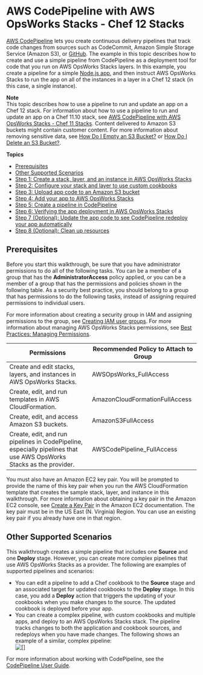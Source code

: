 # AWS CodePipeline with AWS OpsWorks Stacks \- Chef 12 Stacks<a name="other-services-cp-chef12"></a>

[AWS CodePipeline](https://aws.amazon.com/codepipeline/) lets you create continuous delivery pipelines that track code changes from sources such as CodeCommit, Amazon Simple Storage Service \(Amazon S3\), or [GitHub](https://github.com/)\. The example in this topic describes how to create and use a simple pipeline from CodePipeline as a deployment tool for code that you run on AWS OpsWorks Stacks layers\. In this example, you create a pipeline for a simple [Node\.js app](samples/opsworks-nodejs-demo-app.zip), and then instruct AWS OpsWorks Stacks to run the app on all of the instances in a layer in a Chef 12 stack \(in this case, a single instance\)\.

**Note**  
This topic describes how to use a pipeline to run and update an app on a Chef 12 stack\. For information about how to use a pipeline to run and update an app on a Chef 11\.10 stack, see [AWS CodePipeline with AWS OpsWorks Stacks \- Chef 11 Stacks](other-services-cp-chef11.md)\. Content delivered to Amazon S3 buckets might contain customer content\. For more information about removing sensitive data, see [How Do I Empty an S3 Bucket?](https://docs.aws.amazon.com/AmazonS3/latest/user-guide/empty-bucket.html) or [How Do I Delete an S3 Bucket?](https://docs.aws.amazon.com/AmazonS3/latest/user-guide/delete-bucket.html)\.

**Topics**
+ [Prerequisites](#w2ab1c14c67c17b9b9)
+ [Other Supported Scenarios](#w2ab1c14c67c17b9c11)
+ [Step 1: Create a stack, layer, and an instance in AWS OpsWorks Stacks](other-services-cp-chef12-stack.md)
+ [Step 2: Configure your stack and layer to use custom cookbooks](other-services-cp-stackconfig.md)
+ [Step 3: Upload app code to an Amazon S3 bucket](other-services-cp-chef12-s3.md)
+ [Step 4: Add your app to AWS OpsWorks Stacks](other-services-cp-chef12-addapp.md)
+ [Step 5: Create a pipeline in CodePipeline](other-services-cp-chef12-pipeline.md)
+ [Step 6: Verifying the app deployment in AWS OpsWorks Stacks](other-services-cp-chef12-verify.md)
+ [Step 7 \(Optional\): Update the app code to see CodePipeline redeploy your app automatically](other-services-cp-chef12-update.md)
+ [Step 8 \(Optional\): Clean up resources](other-services-cp-chef12-cleanup.md)

## Prerequisites<a name="w2ab1c14c67c17b9b9"></a>

Before you start this walkthrough, be sure that you have administrator permissions to do all of the following tasks\. You can be a member of a group that has the **AdministratorAccess** policy applied, or you can be a member of a group that has the permissions and policies shown in the following table\. As a security best practice, you should belong to a group that has permissions to do the following tasks, instead of assigning required permissions to individual users\.

For more information about creating a security group in IAM and assigning permissions to the group, see [Creating IAM user groups](https://docs.aws.amazon.com/IAM/latest/UserGuide/id_groups_create.html)\. For more information about managing AWS OpsWorks Stacks permissions, see [Best Practices: Managing Permissions](https://docs.aws.amazon.com/opsworks/latest/userguide/best-practices-permissions.html)\.


| Permissions | Recommended Policy to Attach to Group | 
| --- | --- | 
|  Create and edit stacks, layers, and instances in AWS OpsWorks Stacks\.  | AWSOpsWorks\_FullAccess | 
|  Create, edit, and run templates in AWS CloudFormation\.  | AmazonCloudFormationFullAccess | 
|  Create, edit, and access Amazon S3 buckets\.  | AmazonS3FullAccess | 
|  Create, edit, and run pipelines in CodePipeline, especially pipelines that use AWS OpsWorks Stacks as the provider\.  | AWSCodePipeline\_FullAccess | 

You must also have an Amazon EC2 key pair\. You will be prompted to provide the name of this key pair when you run the AWS CloudFormation template that creates the sample stack, layer, and instance in this walkthrough\. For more information about obtaining a key pair in the Amazon EC2 console, see [Create a Key Pair](http://docs.aws.amazon.com/AWSEC2/latest/UserGuide/get-set-up-for-amazon-ec2.html#create-a-key-pair) in the Amazon EC2 documentation\. The key pair must be in the US East \(N\. Virginia\) Region\. You can use an existing key pair if you already have one in that region\.

## Other Supported Scenarios<a name="w2ab1c14c67c17b9c11"></a>

This walkthrough creates a simple pipeline that includes one **Source** and one **Deploy** stage\. However, you can create more complex pipelines that use AWS OpsWorks Stacks as a provider\. The following are examples of supported pipelines and scenarios:
+ You can edit a pipeline to add a Chef cookbook to the **Source** stage and an associated target for updated cookbooks to the **Deploy** stage\. In this case, you add a **Deploy** action that triggers the updating of your cookbooks when you make changes to the source\. The updated cookbook is deployed before your app\.
+ You can create a complex pipeline, with custom cookbooks and multiple apps, and deploy to an AWS OpsWorks Stacks stack\. The pipeline tracks changes to both the application and cookbook sources, and redeploys when you have made changes\. The following shows an example of a similar, complex pipeline:  
![\[\]](http://docs.aws.amazon.com/opsworks/latest/userguide/images/cp_integ_complexpipeline.png)

For more information about working with CodePipeline, see the [CodePipeline User Guide](http://docs.aws.amazon.com/codepipeline/latest/userguide/welcome.html)\.